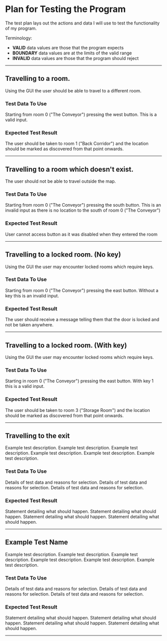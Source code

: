 # Plan for Testing the Program

The test plan lays out the actions and data I will use to test the functionality of my program.

Terminology:

- **VALID** data values are those that the program expects
- **BOUNDARY** data values are at the limits of the valid range
- **INVALID** data values are those that the program should reject

---

## Travelling to a room.

Using the GUI the user should be able to travel to a different room.

### Test Data To Use

Starting from room 0 ("The Conveyor") pressing the west button. This is a valid input.
 
### Expected Test Result

The user should be taken to room 1 ("Back Corridor") and the location should be marked as discovered from that point onwards.

---

## Travelling to a room which doesn't exist.

The user should not be able to travel outside the map.

### Test Data To Use

Starting from room 0 ("The Conveyor") pressing the south button. This is an invalid input as there is no location to the south of room 0 ("The Conveyor")

### Expected Test Result

User cannot access button as it was disabled when they entered the room

---

## Travelling to a locked room. (No key)

Using the GUI the user may encounter locked rooms which require keys.

### Test Data To Use

Starting from room 0 ("The Conveyor") pressing the east button. Without a key this is an invalid input.

### Expected Test Result

The user should receive a message telling them that the door is locked and not be taken anywhere. 

---

## Travelling to a locked room. (With key)

Using the GUI the user may encounter locked rooms which require keys.

### Test Data To Use

Starting in room 0 ("The Conveyor") pressing the east button. With key 1 this is a valid input.

### Expected Test Result

The user should be taken to room 3 ("Storage Room") and the location should be marked as discovered from that point onwards.

---

## Travelling to the exit

Example test description. Example test description. Example test description. Example test description. Example test description. Example test description.

### Test Data To Use

Details of test data and reasons for selection. Details of test data and reasons for selection. Details of test data and reasons for selection.

### Expected Test Result

Statement detailing what should happen. Statement detailing what should happen. Statement detailing what should happen. Statement detailing what should happen.

---

## Example Test Name

Example test description. Example test description. Example test description. Example test description. Example test description. Example test description.

### Test Data To Use

Details of test data and reasons for selection. Details of test data and reasons for selection. Details of test data and reasons for selection.

### Expected Test Result

Statement detailing what should happen. Statement detailing what should happen. Statement detailing what should happen. Statement detailing what should happen.

---